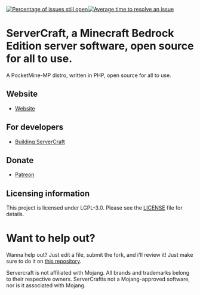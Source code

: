 [![Percentage of issues still open](http://isitmaintained.com/badge/open/tobypayneyt/servercraft.svg)](http://github.com/tobypayneyt/servercraft/issues "Percentage of issues still open")[![Average time to resolve an issue](http://isitmaintained.com/badge/resolution/tobypayneyt/servercraft.svg)](http://github.com/tobypayneyt/servercraft/issues "Average time to resolve an issue")
# ServerCraft, a Minecraft Bedrock Edition server software, open source for all to use.
A PocketMine-MP distro, written in PHP, open source for all to use.
## Website
 - [Website](www.servercraftpe.cf)
## For developers
 * [Building ServerCraft](BUILDING.md)
## Donate
- [Patreon](https://www.patreon.com/tobypayne)

## Licensing information
This project is licensed under LGPL-3.0. Please see the [LICENSE](/LICENSE) file for details.

# Want to help out?
Wanna help out? Just edit a file, submit the fork, and i'll review it!
Just make sure to do it on [this repository](https://github.com/tpguy825/pocketmine-mp).

Servercraft is not affiliated with Mojang. All brands and trademarks belong to their respective owners. ServerCraftis not a Mojang-approved software, nor is it associated with Mojang.
